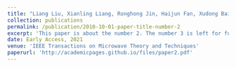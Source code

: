 ```yaml
---
title: "Liang Liu, Xianling Liang, Ronghong Jin, Haijun Fan, Xudong Bai, Han Zhou, Junping Geng, A Design Approach for Compact Wideband Transformer With Frequency-Dependent Complex Loads and Its Application to Wilkinson Power Divider"
collection: publications
permalink: /publication/2010-10-01-paper-title-number-2
excerpt: 'This paper is about the number 2. The number 3 is left for future work.'
date: Early Access, 2021
venue: 'IEEE Transactions on Microwave Theory and Techniques'
paperurl: 'http://academicpages.github.io/files/paper2.pdf'
---
```


